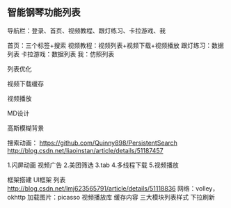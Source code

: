 ## 智能钢琴功能列表 ##

导航栏：登录、首页、视频教程、跟灯练习、卡拉游戏、我

首页：三个标签+搜索
视频教程：视频列表+视频下载+视频播放
跟灯练习：数据列表
卡拉游戏：数据列表
我：仿照列表
		

列表优化

视频下载缓存

视频播放

MD设计

高斯模糊背景


搜索动画：
https://github.com/Quinny898/PersistentSearch
http://blog.csdn.net/liaoinstan/article/details/51187457


1.闪屏动画
视频广告
2.美团筛选
3.tab
4.多线程下载
5.视频播放


框架搭建
	UI框架
	列表 http://blog.csdn.net/lmj623565791/article/details/51118836
	网络：volley，okhttp
	加载图片：picasso
	视频播放库
	缓存内容
	三大模块列表样式
	下拉刷新
	
